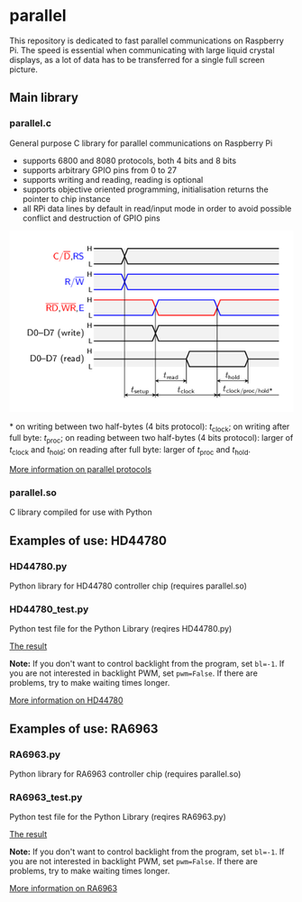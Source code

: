 # parallel

This repository is dedicated to fast parallel communications on Raspberry Pi.  The speed is essential when communicating with large liquid crystal displays, as a lot of data has to be transferred for a single full screen picture.

## Main library

### parallel.c

General purpose C library for parallel communications on Raspberry Pi
   - supports 6800 and 8080 protocols, both 4 bits and 8 bits
   - supports arbitrary GPIO pins from 0 to 27
   - supports writing and reading, reading is optional
   - supports objective oriented programming, initialisation returns the pointer to chip instance
   - all RPi data lines by default in read/input mode in order to avoid possible conflict and destruction of GPIO pins

![Times](/times.png)

\* on writing between two half-bytes (4 bits protocol): *t*<sub>clock</sub>; on writing after full byte: *t*<sub>proc</sub>; on reading between two half-bytes (4 bits protocol): larger of *t*<sub>clock</sub> and *t*<sub>hold</sub>; on reading after full byte: larger of *t*<sub>proc</sub> and *t*<sub>hold</sub>.

[More information on parallel protocols](http://www.pinteric.com/displays.html#par)

### parallel.so

C library compiled for use with Python

## Examples of use: HD44780

### HD44780.py

Python library for HD44780 controller chip (requires parallel.so)

### HD44780_test.py

Python test file for the Python Library (reqires HD44780.py)

[The result](https://youtu.be/9l0SO73js7g)

**Note:** If you don't want to control backlight from the program, set <code>bl=-1</code>.  If you are not interested in backlight PWM, set <code>pwm=False</code>.  If there are problems, try to make waiting times longer.

[More information on HD44780](http://www.pinteric.com/displays.html#hd)

## Examples of use: RA6963

### RA6963.py

Python library for RA6963 controller chip (requires parallel.so)

### RA6963_test.py

Python test file for the Python Library (reqires RA6963.py)

[The result](https://youtu.be/7CxnJM1tHzU)

**Note:** If you don't want to control backlight from the program, set <code>bl=-1</code>.  If you are not interested in backlight PWM, set <code>pwm=False</code>.  If there are problems, try to make waiting times longer.

[More information on RA6963](http://www.pinteric.com/displays.html#ra)
